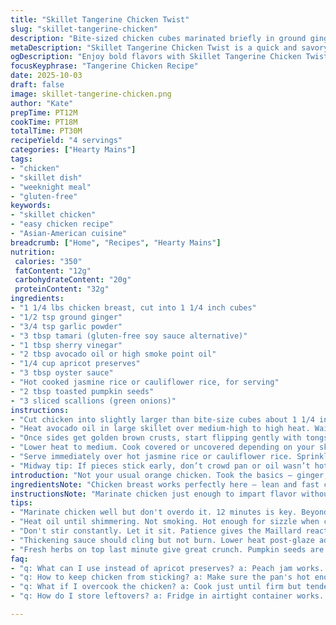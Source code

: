 ```yaml
---
title: "Skillet Tangerine Chicken Twist"
slug: "skillet-tangerine-chicken"
description: "Bite-sized chicken cubes marinated briefly in ground ginger, garlic powder, tamari instead of soy, with a dash of sherry vinegar for depth. Cooked in avocado oil for higher smoke point, browned aggressively. Marmalade swapped for apricot preserves, hoisin replaced with oyster sauce to bring more umami and less sweetness. Garnished with toasted pumpkin seeds and scallion slices. A quick skillet dish, crunchy outside, juicy inside, sticky savory glaze with a hint of citrus tang. Focus on controlling pan heat, minimal stirring for that sear. Serve over steaming jasmine rice or cauliflower rice for lower carbs. Simple, bold, reliable for weeknight dinner."
metaDescription: "Skillet Tangerine Chicken Twist is a quick and savory weeknight dish with vibrant flavors and satisfying textures."
ogDescription: "Enjoy bold flavors with Skillet Tangerine Chicken Twist, a savory dish combining ginger, tamari, and apricot preserves for a delicious twist."
focusKeyphrase: "Tangerine Chicken Recipe"
date: 2025-10-03
draft: false
image: skillet-tangerine-chicken.png
author: "Kate"
prepTime: PT12M
cookTime: PT18M
totalTime: PT30M
recipeYield: "4 servings"
categories: ["Hearty Mains"]
tags:
- "chicken"
- "skillet dish"
- "weeknight meal"
- "gluten-free"
keywords:
- "skillet chicken"
- "easy chicken recipe"
- "Asian-American cuisine"
breadcrumb: ["Home", "Recipes", "Hearty Mains"]
nutrition: 
 calories: "350"
 fatContent: "12g"
 carbohydrateContent: "20g"
 proteinContent: "32g"
ingredients:
- "1 1/4 lbs chicken breast, cut into 1 1/4 inch cubes"
- "1/2 tsp ground ginger"
- "3/4 tsp garlic powder"
- "3 tbsp tamari (gluten-free soy sauce alternative)"
- "1 tbsp sherry vinegar"
- "2 tbsp avocado oil or high smoke point oil"
- "1/4 cup apricot preserves"
- "3 tbsp oyster sauce"
- "Hot cooked jasmine rice or cauliflower rice, for serving"
- "2 tbsp toasted pumpkin seeds"
- "3 sliced scallions (green onions)"
instructions:
- "Cut chicken into slightly larger than bite-size cubes about 1 1/4 inches. Toss chicken with ground ginger, garlic powder, tamari, and sherry vinegar. Let it marinate 12 minutes, no longer or acid starts denaturing the meat too much. The sherry vinegar adds a subtle tang that brightens the dark umami notes."
- "Heat avocado oil in large skillet over medium-high to high heat. Wait until oil is just shimmering but not smoking. Add chicken without crowding; they should sizzle loudly on contact. Don’t stir for at least 3 minutes — let edges crisp and brown. Adjust heat if browning too fast or not fast enough."
- "Once sides get golden brown crusts, start flipping gently with tongs or spatula. Even browning across surfaces matters. When almost all sides have that caramelized color, add apricot preserves and oyster sauce. Stir thoroughly to coat chicken pieces. The preserves melt down, creating a sticky glaze with fruity acidity. The oyster sauce adds deep savory backbone without excess sweetness."
- "Lower heat to medium. Cook covered or uncovered depending on your skillet until chicken no longer pink inside and a thick sauce clings to pieces, 5-7 minutes. Listen for gentle bubbling, not aggressive boil. Sauce should thicken but not scorch. Test chicken by cutting one piece near center; juices run clear and texture firm but tender."
- "Serve immediately over hot jasmine rice or cauliflower rice. Sprinkle with toasted pumpkin seeds for crunch and scallion slices for freshness and color contrast. Pumpkin seeds give a surprising nutty bite that replaces sesame seeds’ typical role."
- "Midway tip: If pieces stick early, don’t crowd pan or oil wasn’t hot enough. Stir too frequently, lose crust, turn soggy. This is the common rookie mistake here."
introduction: "Not your usual orange chicken. Took the basics — ginger, soy, garlic — and switched them, rejigged quantities so the seasoning hits but chicken pops through. Tamari instead of soy less salty, sherry vinegar for zing. Apricot preserves instead of marmalade to soften the citrus note and match oyster sauce instead of hoisin for deeper savory tones. Cooking chicken properly is everything: you want golden brown crusts, not soggy pieces swimming in sweet sauce. Use high-temp oil like avocado for stable heat, and don’t mess with the chicken while it sears; patience brings that satisfying snap. Toss on pumpkin seeds and scallions last minute for crunch and freshness — no wasted steps. Think layers, texture, color, and a sauce that sticks like glue but not gluey. This dish saves you time and elevates simple ingredients to the next level."
ingredientsNote: "Chicken breast works perfectly here — lean and fast cooking. Cubed slightly bigger than typical bites to avoid drying out during sear and simmer. Ground ginger is drier and more potent than fresh, easier to control flavor in short marinades. Tamari works well as a soy substitute — less salty, gluten-free, more balanced. Switched marmalade to apricot preserves because they melt cleaner and have less bitterness, which oyster sauce balances with its meaty saltiness. Avocado oil or any oil with a smoke point above 400°F preferred to maintain even temp. Toasted pumpkin seeds replace sesame seeds for a nutty crunch that holds up better under saucing. Scallions should be last-minute garnish—adds bright onion notes that cut richness. Sherry vinegar is a small add but makes the whole sauce pop with brightness, can swap for rice vinegar but use less."
instructionsNote: "Marinate chicken just enough to impart flavor without chemically cooking it — 12 minutes max. Watch your pan temp carefully during searing: too low—no crust; too high—burnt exterior and raw interior. Let chicken pieces sit; don’t stir constantly for that caramelized Maillard reaction. When adding preserves and oyster sauce, stir thoroughly but gently; you want every piece glazed. Lower heat to medium to finish cooking in the sticky sauce without burning or drying out. Visual cues: thickened sauce clinging to chicken, juices running clear inside pieces, sizzling but not frantic. Fresh garnish at end — pumpkin seeds stay crunchy only if added at last moment. Multipurpose tip: If no apricot preserves, use peach jam or dilute orange marmalade with equal parts water to reduce bitterness. If no oyster sauce, dark soy sauce plus a teaspoon of fish sauce works in pinch but adjust salt carefully."
tips:
- "Marinate chicken well but don't overdo it. 12 minutes is key. Beyond that, the acid wrecks texture. Small bites of chicken get too mushy."
- "Heat oil until shimmering. Not smoking. Hot enough for sizzle when chicken hits the pan. Not too crowded in skillet. Crispiness needs room."
- "Don't stir constantly. Let it sit. Patience gives the Maillard reaction chance to work. Brown crust means flavor. Careful with flipping."
- "Thickening sauce should cling but not burn. Lower heat post-glaze addition. Listen for gentle bubbles. Sounds mean everything in cooking."
- "Fresh herbs on top last minute give great crunch. Pumpkin seeds are nutty influence. Scallions brighten the dish. Add them right before serving."
faq:
- "q: What can I use instead of apricot preserves? a: Peach jam works. Even orange marmalade can work, but add some water to cut bitterness."
- "q: How to keep chicken from sticking? a: Make sure the pan's hot enough. Don't dump too many pieces in. They need space to sear."
- "q: What if I overcook the chicken? a: Cook just until firm but tender. If overdone, dry outside will happen. Real risk on high heat."
- "q: How do I store leftovers? a: Fridge in airtight container works. Reheat gently. Don't microwaving too much or it gets rubbery."

---
```

